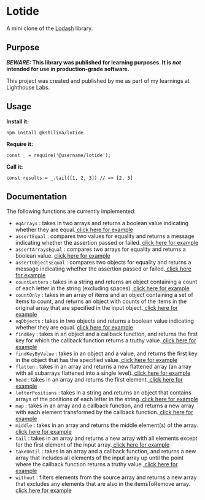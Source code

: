 # Lotide

A mini clone of the [Lodash](https://lodash.com) library.

## Purpose

**_BEWARE:_ This library was published for learning purposes. It is _not_ intended for use in production-grade software.**

This project was created and published by me as part of my learnings at Lighthouse Labs. 

## Usage

**Install it:**

`npm install @kshilina/lotide`

**Require it:**

`const _ = require('@username/lotide');`

**Call it:**

`const results = _.tail([1, 2, 3]) // => [2, 3]`

## Documentation

The following functions are currently implemented:

* `eqArrays` :  takes in two arrays and returns a boolean value indicating whether they are equal.[ click here for example](https://github.com/KShilina/lotide/blob/main/eqArrays.js)
* `assertEqual` : compares two values for equality and returns a message indicating whether the assertion passed or failed.[ click here for example](https://github.com/KShilina/lotide/blob/main/assertEqual.js)
* `assertArraysEqual` : compares two arrays for equality and returns a boolean value. [ click here for example](https://github.com/KShilina/lotide/blob/main/assertArraysEqual.js)
* `assertObjectsEqual` :  compares two objects for equality and returns a message indicating whether the assertion passed or failed.[ click here for example](https://github.com/KShilina/lotide/blob/main/assertObjectsEqual.js)
* `countLetters` : takes in a string and returns an object containing a count of each letter in the string (excluding spaces).[ click here for example]()
* `countOnly` : takes in an array of items and an object containing a set of items to count, and returns an object with counts of the items in the original array that are specified in the input object.[ click here for example](https://github.com/KShilina/lotide/blob/main/countLetters.js)
* `eqObjects` : takes in two objects and returns a boolean value indicating whether they are equal. [ click here for example](https://github.com/KShilina/lotide/blob/main/eqObjects.js)
* `findKey` : takes in an object and a callback function, and returns the first key for which the callback function returns a truthy value.[ click here for example](https://github.com/KShilina/lotide/blob/main/findKey.js)
* `findKeyByValue` : takes in an object and a value, and returns the first key in the object that has the specified value.[ click here for example](https://github.com/KShilina/lotide/blob/main/findKeyByValue.js)
* `flatten` : takes in an array and returns a new flattened array (an array with all subarrays flattened into a single level).[ click here for example](https://github.com/KShilina/lotide/blob/main/flatten.js)
* `head` : takes in an array and returns the first element.[ click here for example](https://github.com/KShilina/lotide/blob/main/head.js)
* `letterPositions` : takes in a string and returns an object that contains arrays of the positions of each letter in the string.[ click here for example](https://github.com/KShilina/lotide/blob/main/letterPositions.js)
* `map` : takes in an array and a callback function, and returns a new array with each element transformed by the callback function.[ click here for example](https://github.com/KShilina/lotide/blob/main/map.js)
* `middle` : takes in an array and returns the middle element(s) of the array.[ click here for example](https://github.com/KShilina/lotide/blob/main/middle.js)
* `tail` : takes in an array and returns a new array with all elements except for the first element of the input array.[ click here for example](https://github.com/KShilina/lotide/blob/main/tail.js)
* `takeUntil` : takes in an array and a callback function, and returns a new array that includes all elements of the input array up until the point where the callback function returns a truthy value.[ click here for example](https://github.com/KShilina/lotide/blob/main/takeUntil.js)
* `without` : filters elements from the source array and returns a new array that excludes any elements that are also in the itemsToRemove array.[ click here for example](https://github.com/KShilina/lotide/blob/main/without.js)

